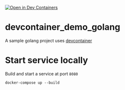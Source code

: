 [![Open in Dev Containers](https://img.shields.io/static/v1?label=Dev%20Containers&message=Open&color=blue&logo=visualstudiocode)](https://vscode.dev/redirect?url=vscode://ms-vscode-remote.remote-containers/cloneInVolume?url=https://github.com/wujiayi101/devcontainer_demo_golang)

# devcontainer_demo_golang

A sample golang project uses [devcontainer](https://code.visualstudio.com/docs/devcontainers/containers)

# Start service locally

Build and start a service at port `8080`

```
docker-compose up --build
```
